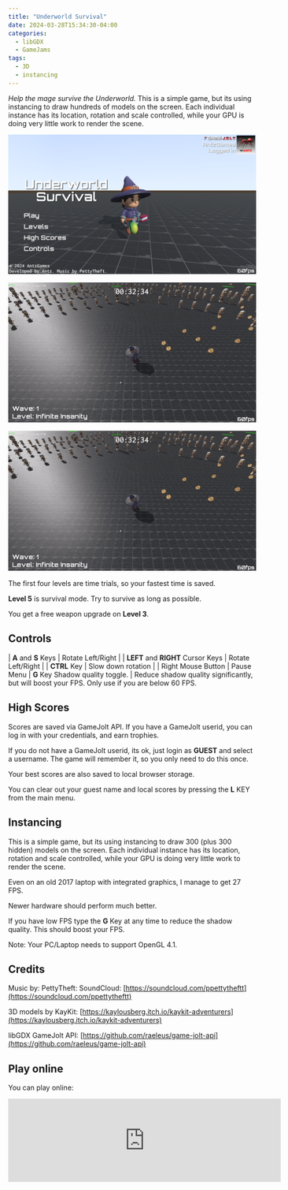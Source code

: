 ```yaml
---
title: "Underworld Survival"
date: 2024-03-28T15:34:30-04:00
categories:
  - libGDX
  - GameJams
tags:
  - 3D
  - instancing
---
```

_Help the mage survive the Underworld._  This is a simple game, but its using instancing to draw hundreds of  models on the screen.  Each individual instance has its location, rotation and scale controlled, while your GPU is doing very little work to render the scene.

![dl1](/assets/images/uw1.png)

![dl2](/assets/images/uw2.gif)

![dl2](/assets/images/uw2.gif)

The first four levels are time trials, so your fastest time is saved.

**Level 5** is survival mode.  Try to survive as long as possible.

You get a free weapon upgrade on **Level 3**.

## Controls

| **A** and **S** Keys | Rotate Left/Right |
| **LEFT** and **RIGHT** Cursor Keys | 	Rotate Left/Right | 
| **CTRL** Key | Slow down rotation | 
| Right Mouse Button | Pause Menu
| **G** Key	Shadow quality toggle. | Reduce shadow quality significantly, but will boost your FPS.  Only use if you are below 60 FPS.  

## High Scores
Scores are saved via GameJolt API.  If you have a GameJolt userid, you can log in with your credentials, and earn trophies.  

If you do not have a GameJolt userid, its ok, just login as **GUEST** and select a username. The game will remember it, so you only need to do this once.

Your best scores are also saved to local browser storage. 

You can clear out your guest name and local scores by pressing the **L** KEY from the main menu.

## Instancing
This is a simple game, but its using instancing to draw 300 (plus 300 hidden) models on the screen.  Each individual instance has its location, rotation and scale controlled, while your GPU is doing very little work to render the scene.

Even on an old 2017 laptop with integrated graphics, I manage to get 27 FPS.

Newer hardware should perform much better.

If you have low FPS type the **G** Key at any time to reduce the shadow quality.  This should boost your FPS.

Note: Your PC/Laptop needs to support OpenGL 4.1.

## Credits
Music by: PettyTheft: SoundCloud: [https://soundcloud.com/ppettytheftt](https://soundcloud.com/ppettytheftt)

3D models by KayKit: [https://kaylousberg.itch.io/kaykit-adventurers](https://kaylousberg.itch.io/kaykit-adventurers)

libGDX GameJolt API: [https://github.com/raeleus/game-jolt-api](https://github.com/raeleus/game-jolt-api)

## Play online

You can play online:

<iframe frameborder="0" src="https://itch.io/embed/2602372?border_width=2" width="554" height="169"><a href="https://antzgames.itch.io/underworld-survival">Underworld Survival by Antz</a></iframe>

